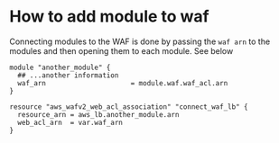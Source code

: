 # How to add module to waf
Connecting modules to the WAF is done by passing the `waf arn` to the modules and then opening them to each module. See below

```hcl
module "another_module" {
  ## ...another information
  waf_arn                     = module.waf.waf_acl.arn
}

resource "aws_wafv2_web_acl_association" "connect_waf_lb" {
  resource_arn = aws_lb.another_module.arn
  web_acl_arn  = var.waf_arn
}

```
